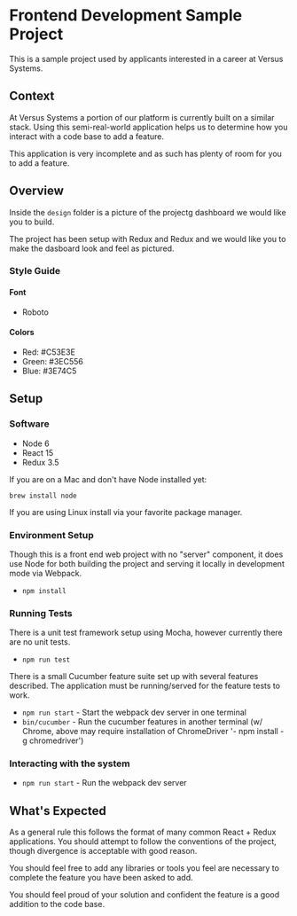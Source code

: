# Frontend Development Sample Project

This is a sample project used by applicants interested in a career at Versus Systems.

## Context

At Versus Systems a portion of our platform is currently built on a similar stack. Using this semi-real-world application helps us to determine how you interact with a code base to add a feature.

This application is very incomplete and as such has plenty of room for you to add a feature.

## Overview

Inside the `design` folder is a picture of the projectg dashboard we would like you to build.

The project has been setup with Redux and Redux and we would like you to make the dasboard look and feel as pictured.

### Style Guide
#### Font
* Roboto

#### Colors
* Red: #C53E3E
* Green: #3EC556
* Blue: #3E74C5


## Setup

### Software

* Node 6
* React 15
* Redux 3.5

If you are on a Mac and don't have Node installed yet:

`brew install node`

If you are using Linux install via your favorite package manager.

### Environment Setup

Though this is a front end web project with no "server" component, it does use Node for both building the project and serving it locally in development mode via Webpack.

* `npm install`

### Running Tests

There is a unit test framework setup using Mocha, however currently there are no unit tests.

* `npm run test`

There is a small Cucumber feature suite set up with several features described.
The application must be running/served for the feature tests to work.

* `npm run start` - Start the webpack dev server in one terminal
* `bin/cucumber` - Run the cucumber features in another terminal
(w/ Chrome, above may require installation of ChromeDriver '- npm install -g chromedriver')

### Interacting with the system

* `npm run start` - Run the webpack dev server

## What's Expected

As a general rule this follows the format of many common React + Redux applications. You should attempt to follow the conventions of the project, though divergence is acceptable with good reason.

You should feel free to add any libraries or tools you feel are necessary to complete the feature you have been asked to add.

You should feel proud of your solution and confident the feature is a good addition to the code base.
